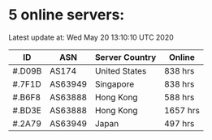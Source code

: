 # 5 online servers:

Latest update at: Wed May 20 13:10:10 UTC 2020

| ID | ASN | Server Country | Online |
| -- | --- | -------------- | ------ |
| #.D09B | AS174 | United States | 838 hrs |
| #.7F1D | AS63949 | Singapore | 838 hrs |
| #.B6F8 | AS63888 | Hong Kong | 588 hrs |
| #.BD3E | AS63888 | Hong Kong | 1657 hrs |
| #.2A79 | AS63949 | Japan | 497 hrs |


